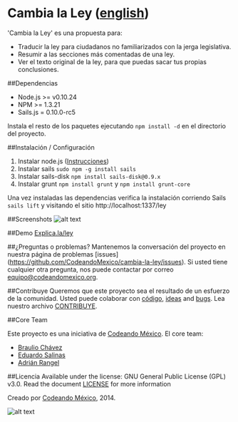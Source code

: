 Cambia la Ley ([english](/README.md))
============

'Cambia la Ley' es una propuesta para:
- Traducir la ley para ciudadanos no familiarizados con la jerga
  legislativa.
- Resumir a las secciones más comentadas de una ley.
- Ver el texto original de la ley, para que puedas sacar tus propias
  conclusiones.

##Dependencias
- Node.js >= v0.10.24
- NPM >= 1.3.21
- Sails.js = 0.10.0-rc5

Instala el resto de los paquetes ejecutando `npm install -d` en el
directorio del proyecto.

##Instalación / Configuración
1. Instalar node.js ([Instrucciones](http://howtonode.org/how-to-install-nodejs))
2. Instalar sails `sudo npm -g install sails`
3. Instalar sails-disk `npm install sails-disk@0.9.x`
4. Instalar grunt `npm install grunt` y `npm install grunt-core`

Una vez instaladas las dependencias verifica la instalación corriendo Sails
`sails lift` y visitando el sitio http://localhost:1337/ley

##Screenshots
![alt text](http://i.imgur.com/EufAhHT.png "Explica.la/ley")

##Demo
[Explica.la/ley](http://explica.la/ley)

##¿Preguntas o problemas?
Mantenemos la conversación del proyecto en nuestra página de problemas [issues] (https://github.com/CodeandoMexico/cambia-la-ley/issues). Si usted tiene cualquier otra pregunta, nos puede contactar por correo <equipo@codeandomexico.org>.

##Contribuye
Queremos que este proyecto sea el resultado de un esfuerzo de la comunidad. Usted puede colaborar con [código](https://github.com/CodeandoMexico/cambia-la-ley/pulls), [ideas](https://github.com/CodeandoMexico/cambia-la-ley/issues) and [bugs](https://github.com/CodeandoMexico/cambia-la-ley/issues). Lea nuestro archivo [CONTRIBUYE](/CONTRIBUYE.md).

##Core Team

Este proyecto es una iniciativa de [Codeando México](http://www.codeandomexico.org).
El core team:
- [Braulio Chávez](https://github.com/HackerOfDreams)
- [Eduardo Salinas](https://github.com/lalo)
- [Adrián Rangel](https://github.com/acrogenesis)

##Licencia
Available under the license: GNU General Public License (GPL) v3.0. Read the document [LICENSE](/LICENSE) for more information

Creado por [Codeando México](http://www.codeandomexico.org), 2014.

![alt text](http://blog.codeandomexico.org/images/logo.png "Codeando México")
